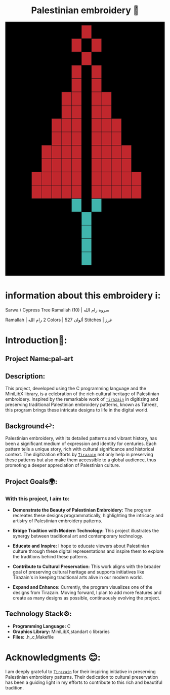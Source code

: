 <h1 align="center">Palestinian embroidery 🍉</h1>

<p align="center">
  <img src="https://github.com/yazan-metax/pal-art/blob/main/image2/Screenshot%202024-01-24%20at%2022.13.14.png" height="800">
</p>

# information about this embroidery ℹ️:

Sarwa / Cypress Tree Ramallah (10) | سروة رام الله

Ramallah | رام الله‎
2 Colors | ألوان
527 Stitches | غرز


# Introduction🚀:

## Project Name:pal-art

## Description:

This project, developed using the C programming language and the MiniLibX library, is a celebration of the rich cultural heritage of Palestinian embroidery. Inspired by the remarkable work of [`Tirazain`](https://tirazain.com/) in digitizing and preserving traditional Palestinian embroidery patterns, known as Tatreez, this program brings these intricate designs to life in the digital world.

## Background↩️:

Palestinian embroidery, with its detailed patterns and vibrant history, has been a significant medium of expression and identity for centuries. Each pattern tells a unique story, rich with cultural significance and historical context. The digitization efforts by [`Tirazain`](https://tirazain.com/) not only help in preserving these patterns but also make them accessible to a global audience, thus promoting a deeper appreciation of Palestinian culture.

## Project Goals🌍:

### With this project, I aim to:

- **Demonstrate the Beauty of Palestinian Embroidery:** The program recreates these designs programmatically, highlighting the intricacy and artistry of Palestinian embroidery patterns.

- **Bridge Tradition with Modern Technology:** This project illustrates the synergy between traditional art and contemporary technology.

- **Educate and Inspire:** I hope to educate viewers about Palestinian culture through these digital representations and inspire them to explore the traditions behind these patterns.

- **Contribute to Cultural Preservation:** This work aligns with the broader goal of preserving cultural heritage and supports initiatives like Tirazain's in keeping traditional arts alive in our modern world.
- **Expand and Enhance:** Currently, the program visualizes one of the designs from Tirazain. Moving forward, I plan to add more features and create as many designs as possible, continuously evolving the project.

## Technology Stack⚙️:

- **Programming Language:** C
- **Graphics Library:** MiniLibX,standart c libraries
- **Files:** .h,.c,Makefile

# Acknowledgments 😊:

I am deeply grateful to [`Tirazain`](https://tirazain.com/) for their inspiring initiative in preserving Palestinian embroidery patterns. Their dedication to cultural preservation has been a guiding light in my efforts to contribute to this rich and beautiful tradition.
